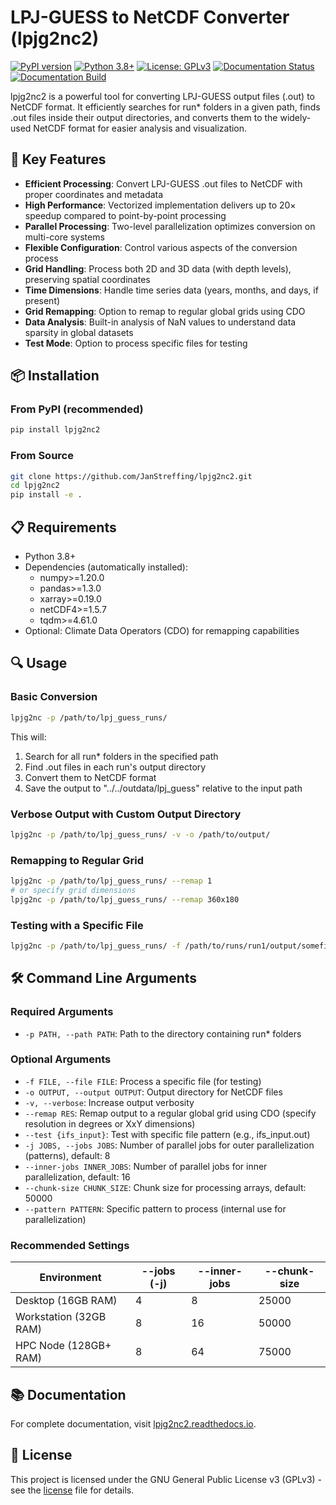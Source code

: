 # LPJ-GUESS to NetCDF Converter (lpjg2nc2)

[![PyPI version](https://badge.fury.io/py/lpjg2nc2.svg)](https://badge.fury.io/py/lpjg2nc2)
[![Python 3.8+](https://img.shields.io/badge/python-3.8+-blue.svg)](https://www.python.org/downloads/)
[![License: GPLv3](https://img.shields.io/badge/License-GPLv3-blue.svg)](https://www.gnu.org/licenses/gpl-3.0)
[![Documentation Status](https://readthedocs.org/projects/lpjg2nc2/badge/?version=latest)](https://lpjg2nc2.readthedocs.io/en/latest/?badge=latest)
[![Documentation Build](https://img.shields.io/badge/docs%20build-passing-brightgreen)](https://lpjg2nc2.readthedocs.io/)

lpjg2nc2 is a powerful tool for converting LPJ-GUESS output files (.out) to NetCDF format. It efficiently searches for run* folders in a given path, finds .out files inside their output directories, and converts them to the widely-used NetCDF format for easier analysis and visualization.

## 🚀 Key Features

* **Efficient Processing**: Convert LPJ-GUESS .out files to NetCDF with proper coordinates and metadata
* **High Performance**: Vectorized implementation delivers up to 20× speedup compared to point-by-point processing
* **Parallel Processing**: Two-level parallelization optimizes conversion on multi-core systems
* **Flexible Configuration**: Control various aspects of the conversion process
* **Grid Handling**: Process both 2D and 3D data (with depth levels), preserving spatial coordinates
* **Time Dimensions**: Handle time series data (years, months, and days, if present)
* **Grid Remapping**: Option to remap to regular global grids using CDO
* **Data Analysis**: Built-in analysis of NaN values to understand data sparsity in global datasets
* **Test Mode**: Option to process specific files for testing

## 📦 Installation

### From PyPI (recommended)

```bash
pip install lpjg2nc2
```

### From Source

```bash
git clone https://github.com/JanStreffing/lpjg2nc2.git
cd lpjg2nc2
pip install -e .
```

## 📋 Requirements

* Python 3.8+
* Dependencies (automatically installed):
  * numpy>=1.20.0
  * pandas>=1.3.0
  * xarray>=0.19.0
  * netCDF4>=1.5.7
  * tqdm>=4.61.0
* Optional: Climate Data Operators (CDO) for remapping capabilities

## 🔍 Usage

### Basic Conversion

```bash
lpjg2nc -p /path/to/lpj_guess_runs/
```

This will:
1. Search for all run* folders in the specified path
2. Find .out files in each run's output directory
3. Convert them to NetCDF format
4. Save the output to "../../outdata/lpj_guess" relative to the input path

### Verbose Output with Custom Output Directory

```bash
lpjg2nc -p /path/to/lpj_guess_runs/ -v -o /path/to/output/
```

### Remapping to Regular Grid

```bash
lpjg2nc -p /path/to/lpj_guess_runs/ --remap 1
# or specify grid dimensions
lpjg2nc -p /path/to/lpj_guess_runs/ --remap 360x180
```

### Testing with a Specific File

```bash
lpjg2nc -p /path/to/lpj_guess_runs/ -f /path/to/runs/run1/output/somefile.out -v
```

## 🛠️ Command Line Arguments

### Required Arguments
* `-p PATH, --path PATH`: Path to the directory containing run* folders

### Optional Arguments
* `-f FILE, --file FILE`: Process a specific file (for testing)
* `-o OUTPUT, --output OUTPUT`: Output directory for NetCDF files
* `-v, --verbose`: Increase output verbosity
* `--remap RES`: Remap output to a regular global grid using CDO (specify resolution in degrees or XxY dimensions)
* `--test {ifs_input}`: Test with specific file pattern (e.g., ifs_input.out)
* `-j JOBS, --jobs JOBS`: Number of parallel jobs for outer parallelization (patterns), default: 8
* `--inner-jobs INNER_JOBS`: Number of parallel jobs for inner parallelization, default: 16
* `--chunk-size CHUNK_SIZE`: Chunk size for processing arrays, default: 50000
* `--pattern PATTERN`: Specific pattern to process (internal use for parallelization)

### Recommended Settings

| Environment            | --jobs (-j) | --inner-jobs | --chunk-size |
|------------------------|-------------|-------------|---------------|
| Desktop (16GB RAM)     | 4           | 8           | 25000         |
| Workstation (32GB RAM) | 8           | 16          | 50000         |
| HPC Node (128GB+ RAM)  | 8           | 64          | 75000         |

## 📚 Documentation

For complete documentation, visit [lpjg2nc2.readthedocs.io](https://lpjg2nc2.readthedocs.io/).

## 📜 License

This project is licensed under the GNU General Public License v3 (GPLv3) - see the [license](license) file for details.
